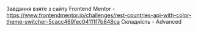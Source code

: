 Завдання взяте з сайту Frontend Mentor - https://www.frontendmentor.io/challenges/rest-countries-api-with-color-theme-switcher-5cacc469fec04111f7b848ca
Складність - Advanced
